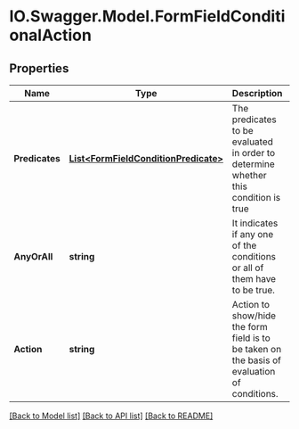 # IO.Swagger.Model.FormFieldConditionalAction
## Properties

Name | Type | Description | Notes
------------ | ------------- | ------------- | -------------
**Predicates** | [**List&lt;FormFieldConditionPredicate&gt;**](FormFieldConditionPredicate.md) | The predicates to be evaluated in order to determine whether this condition is true | [optional] 
**AnyOrAll** | **string** | It indicates if any one of the conditions or all of them have to be true. | [optional] 
**Action** | **string** | Action to show/hide the form field is to be taken on the basis of evaluation of conditions. | [optional] 

[[Back to Model list]](../README.md#documentation-for-models) [[Back to API list]](../README.md#documentation-for-api-endpoints) [[Back to README]](../README.md)

